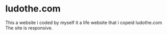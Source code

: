 # ludothe.com
This a website i coded by myself it a life website that i copeid ludothe.com
The site is responsive.
